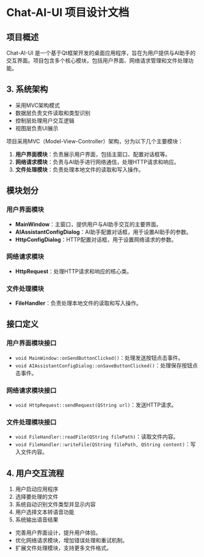 # Chat-AI-UI 项目设计文档

## 项目概述

Chat-AI-UI 是一个基于Qt框架开发的桌面应用程序，旨在为用户提供与AI助手的交互界面。项目包含多个核心模块，包括用户界面、网络请求管理和文件处理功能。

## 3. 系统架构

- 采用MVC架构模式
- 数据层负责文件读取和类型识别
- 控制层处理用户交互逻辑
- 视图层负责UI展示

项目采用MVC（Model-View-Controller）架构，分为以下几个主要模块：

1. **用户界面模块**：负责展示用户界面，包括主窗口、配置对话框等。
2. **网络请求模块**：负责与AI助手进行网络通信，处理HTTP请求和响应。
3. **文件处理模块**：负责处理本地文件的读取和写入操作。

## 模块划分

### 用户界面模块

- **MainWindow**：主窗口，提供用户与AI助手交互的主要界面。
- **AIAssistantConfigDialog**：AI助手配置对话框，用于设置AI助手的参数。
- **HttpConfigDialog**：HTTP配置对话框，用于设置网络请求的参数。

### 网络请求模块

- **HttpRequest**：处理HTTP请求和响应的核心类。

### 文件处理模块

- **FileHandler**：负责处理本地文件的读取和写入操作。

## 接口定义

### 用户界面模块接口

- `void MainWindow::onSendButtonClicked()`：处理发送按钮点击事件。
- `void AIAssistantConfigDialog::onSaveButtonClicked()`：处理保存按钮点击事件。

### 网络请求模块接口

- `void HttpRequest::sendRequest(QString url)`：发送HTTP请求。

### 文件处理模块接口

- `void FileHandler::readFile(QString filePath)`：读取文件内容。
- `void FileHandler::writeFile(QString filePath, QString content)`：写入文件内容。

## 4. 用户交互流程

1. 用户启动应用程序
2. 选择要处理的文件
3. 系统自动识别文件类型并显示内容
4. 用户选择文本转语音功能
5. 系统输出语音结果

- 完善用户界面设计，提升用户体验。
- 优化网络请求模块，增加错误处理和重试机制。
- 扩展文件处理模块，支持更多文件格式。